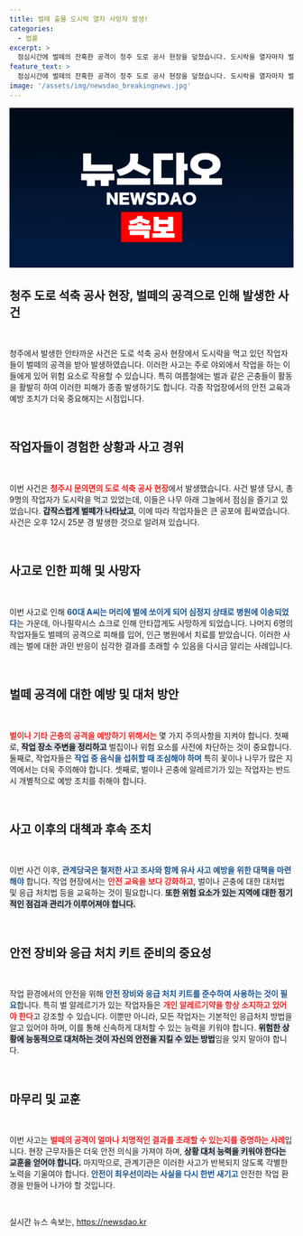 ```yaml
---
title: 벌떼 출몰 도시락 열자 사망자 발생!
categories:
  - 법률
excerpt: >
  점심시간에 벌떼의 잔혹한 공격이 청주 도로 공사 현장을 덮쳤습니다. 도시락을 열자마자 벌에 쏘인 작업자 중 한 명이 목숨을 잃고, 여섯 명이 치료를 받는 불행한 사건이 발생했습니다.
feature_text: >
  점심시간에 벌떼의 잔혹한 공격이 청주 도로 공사 현장을 덮쳤습니다. 도시락을 열자마자 벌에 쏘인 작업자 중 한 명이 목숨을 잃고, 여섯 명이 치료를 받는 불행한 사건이 발생했습니다.
image: '/assets/img/newsdao_breakingnews.jpg'
---
```


<p><img src="/assets/img/newsdao_breakingnews.jpg" alt="koreaapp 속보" /></p>

<h2 data-ke-size="size26">청주 도로 석축 공사 현장, 벌떼의 공격으로 인해 발생한 사건</h2>

<p data-ke-size="size16">&nbsp;</p>

<p data-ke-size="size16">청주에서 발생한 안타까운 사건은 도로 석축 공사 현장에서 도시락을 먹고 있던 작업자들이 벌떼의 공격을 받아 발생하였습니다. 이러한 사고는 주로 야외에서 작업을 하는 이들에게 있어 위험 요소로 작용할 수 있습니다. 특히 여름철에는 벌과 같은 곤충들이 활동을 활발히 하여 이러한 피해가 종종 발생하기도 합니다. 각종 작업장에서의 안전 교육과 예방 조치가 더욱 중요해지는 시점입니다.</p>

<p data-ke-size="size16">&nbsp;</p>

<h2 data-ke-size="size26">작업자들이 경험한 상황과 사고 경위</h2>

<p data-ke-size="size16">&nbsp;</p>

<p data-ke-size="size16">이번 사건은 <b><span style="color: #ee2323;">청주시 문의면의 도로 석축 공사 현장</span></b>에서 발생했습니다. 사건 발생 당시, 총 9명의 작업자가 도시락을 먹고 있었는데, 이들은 나무 아래 그늘에서 점심을 즐기고 있었습니다. <b><span style="background-color: #21538527;">갑작스럽게 벌떼가 나타났고</span></b>, 이에 따라 작업자들은 큰 공포에 휩싸였습니다. 사건은 오후 12시 25분 경 발생한 것으로 알려져 있습니다.</p>

<p data-ke-size="size16">&nbsp;</p>

<h2 data-ke-size="size26">사고로 인한 피해 및 사망자</h2>

<p data-ke-size="size16">&nbsp;</p>

<p data-ke-size="size16">이번 사고로 인해 <b><span style="color: #1a5490;">60대 A씨는 머리에 벌에 쏘이게 되어 심정지 상태로 병원에 이송되었다</span></b>는 가운데, 아나필락시스 쇼크로 인해 안타깝게도 사망하게 되었습니다. 나머지 6명의 작업자들도 벌떼의 공격으로 피해를 입어, 인근 병원에서 치료를 받았습니다. 이러한 사례는 벌에 대한 과민 반응이 심각한 결과를 초래할 수 있음을 다시금 알리는 사례입니다.</p>

<p data-ke-size="size16">&nbsp;</p>

<h2 data-ke-size="size26">벌떼 공격에 대한 예방 및 대처 방안</h2>

<p data-ke-size="size16">&nbsp;</p>

<p data-ke-size="size16"><b><span style="color: #ee2323;">벌이나 기타 곤충의 공격을 예방하기 위해서는</span></b> 몇 가지 주의사항을 지켜야 합니다. 첫째로, <b><span style="background-color: #21538527;">작업 장소 주변을 정리하고</span></b> 벌집이나 위험 요소를 사전에 차단하는 것이 중요합니다. 둘째로, 작업자들은 <b><span style="color: #1a5490;">작업 중 음식을 섭취할 때 조심해야 하며</span></b> 특히 꽃이나 나무가 많은 지역에서는 더욱 주의해야 합니다. 셋째로, 벌이나 곤충에 알레르기가 있는 작업자는 반드시 개별적으로 예방 조치를 취해야 합니다.</p>

<p data-ke-size="size16">&nbsp;</p>

<h2 data-ke-size="size26">사고 이후의 대책과 후속 조치</h2>

<p data-ke-size="size16">&nbsp;</p>

<p data-ke-size="size16">이번 사건 이후, <b><span style="color: #1a5490;">관계당국은 철저한 사고 조사와 함께 유사 사고 예방을 위한 대책을 마련해야</span></b> 합니다. 작업 현장에서는 <b><span style="color: #ee2323;">안전 교육을 보다 강화하고,</span></b> 벌이나 곤충에 대한 대처법 및 응급 처치법 등을 교육하는 것이 필요합니다. <b><span style="background-color: #21538527;">또한 위험 요소가 있는 지역에 대한 정기적인 점검과 관리가 이루어져야 합니다.</span></b></p>

<p data-ke-size="size16">&nbsp;</p>

<h2 data-ke-size="size26">안전 장비와 응급 처치 키트 준비의 중요성</h2>

<p data-ke-size="size16">&nbsp;</p>

<p data-ke-size="size16">작업 환경에서의 안전을 위해 <b><span style="color: #1a5490;">안전 장비와 응급 처치 키트를 준수하여 사용하는 것이 필요</span></b>합니다. 특히 벌 알레르기가 있는 작업자들은 <b><span style="color: #ee2323;">개인 알레르기약을 항상 소지하고 있어야 한다</span></b>고 강조할 수 있습니다. 이뿐만 아니라, 모든 작업자는 기본적인 응급처치 방법을 알고 있어야 하며, 이를 통해 신속하게 대처할 수 있는 능력을 키워야 합니다. <b><span style="background-color: #21538527;">위험한 상황에 능동적으로 대처하는 것이 자신의 안전을 지킬 수 있는 방법</span></b>임을 잊지 말아야 합니다.</p>

<p data-ke-size="size16">&nbsp;</p>

<h2 data-ke-size="size26">마무리 및 교훈</h2>

<p data-ke-size="size16">&nbsp;</p>

<p data-ke-size="size16">이번 사고는 <b><span style="color: #ee2323;">벌떼의 공격이 얼마나 치명적인 결과를 초래할 수 있는지를 증명하는 사례</span></b>입니다. 현장 근무자들은 더욱 안전 의식을 가져야 하며, <b><span style="background-color: #21538527;">상황 대처 능력을 키워야 한다는 교훈을 얻어야 합니다.</span></b> 마지막으로, 관계기관은 이러한 사고가 반복되지 않도록 각별한 노력을 기울여야 합니다. <b><span style="color: #1a5490;">안전이 최우선이라는 사실을 다시 한번 새기고</span></b> 안전한 작업 환경을 만들어 나가야 할 것입니다.</p>

<p data-ke-size="size16">&nbsp;</p>
실시간 뉴스 속보는, <a href="https://newsdao.kr" rel="dofollow">https://newsdao.kr</a>


